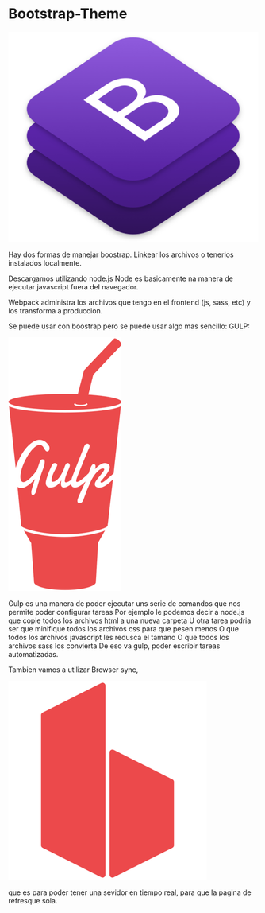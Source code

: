 # Bootstrap-Theme

<img src="rm-img/bootstrap-stack.png" alt="">

Hay dos formas de manejar boostrap.
Linkear los archivos o tenerlos instalados localmente.

Descargamos utilizando node.js
Node es basicamente na manera de ejecutar javascript fuera del navegador.

Webpack administra los archivos que tengo en el frontend (js, sass, etc) y los transforma a produccion.

Se puede usar con boostrap pero se puede usar algo mas sencillo:
GULP:

<img src="rm-img/gulp.png" alt="">

Gulp es una manera de poder ejecutar uns serie de comandos que nos permite poder configurar tareas
Por ejemplo le podemos decir a node.js que copie todos los archivos html a una nueva carpeta
U otra tarea podria ser que minifique todos los archivos css para que pesen menos
O que todos los archivos javascript les redusca el tamano
O que todos los archivos sass los convierta
De eso va gulp, poder escribir tareas automatizadas.

Tambien vamos a utilizar Browser sync,

<img src="rm-img/bs.png" alt="">

que es para poder tener una sevidor en tiempo real, para que la pagina de refresque sola.




